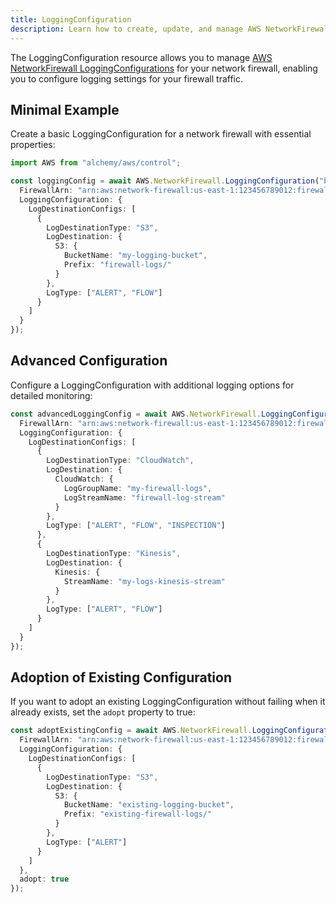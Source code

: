 ```yaml
---
title: LoggingConfiguration
description: Learn how to create, update, and manage AWS NetworkFirewall LoggingConfigurations using Alchemy Cloud Control.
---
```


The LoggingConfiguration resource allows you to manage [AWS NetworkFirewall LoggingConfigurations](https://docs.aws.amazon.com/networkfirewall/latest/userguide/) for your network firewall, enabling you to configure logging settings for your firewall traffic.

## Minimal Example

Create a basic LoggingConfiguration for a network firewall with essential properties:

```ts
import AWS from "alchemy/aws/control";

const loggingConfig = await AWS.NetworkFirewall.LoggingConfiguration("basicLoggingConfig", {
  FirewallArn: "arn:aws:network-firewall:us-east-1:123456789012:firewall/my-firewall",
  LoggingConfiguration: {
    LogDestinationConfigs: [
      {
        LogDestinationType: "S3",
        LogDestination: {
          S3: {
            BucketName: "my-logging-bucket",
            Prefix: "firewall-logs/"
          }
        },
        LogType: ["ALERT", "FLOW"]
      }
    ]
  }
});
```

## Advanced Configuration

Configure a LoggingConfiguration with additional logging options for detailed monitoring:

```ts
const advancedLoggingConfig = await AWS.NetworkFirewall.LoggingConfiguration("advancedLoggingConfig", {
  FirewallArn: "arn:aws:network-firewall:us-east-1:123456789012:firewall/my-advanced-firewall",
  LoggingConfiguration: {
    LogDestinationConfigs: [
      {
        LogDestinationType: "CloudWatch",
        LogDestination: {
          CloudWatch: {
            LogGroupName: "my-firewall-logs",
            LogStreamName: "firewall-log-stream"
          }
        },
        LogType: ["ALERT", "FLOW", "INSPECTION"]
      },
      {
        LogDestinationType: "Kinesis",
        LogDestination: {
          Kinesis: {
            StreamName: "my-logs-kinesis-stream"
          }
        },
        LogType: ["ALERT", "FLOW"]
      }
    ]
  }
});
```

## Adoption of Existing Configuration

If you want to adopt an existing LoggingConfiguration without failing when it already exists, set the `adopt` property to true:

```ts
const adoptExistingConfig = await AWS.NetworkFirewall.LoggingConfiguration("adoptExistingConfig", {
  FirewallArn: "arn:aws:network-firewall:us-east-1:123456789012:firewall/my-existing-firewall",
  LoggingConfiguration: {
    LogDestinationConfigs: [
      {
        LogDestinationType: "S3",
        LogDestination: {
          S3: {
            BucketName: "existing-logging-bucket",
            Prefix: "existing-firewall-logs/"
          }
        },
        LogType: ["ALERT"]
      }
    ]
  },
  adopt: true
});
```